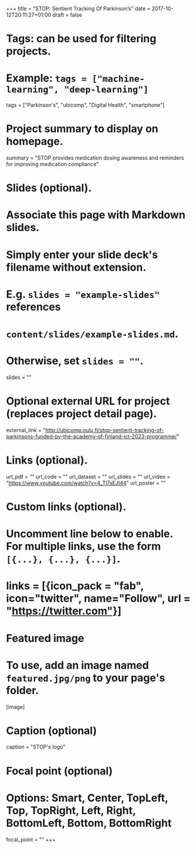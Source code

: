 +++
title = "STOP: Sentient Tracking Of Parkinson’s"
date = 2017-10-12T20:11:27+01:00
draft = false

# Tags: can be used for filtering projects.
# Example: `tags = ["machine-learning", "deep-learning"]`
tags = ["Parkinson's", "ubicomp", "Digital Health", "smartphone"]

# Project summary to display on homepage.
summary = "STOP provides medication dosing awareness and reminders for improving medication compliance"

# Slides (optional).
#   Associate this page with Markdown slides.
#   Simply enter your slide deck's filename without extension.
#   E.g. `slides = "example-slides"` references 
#   `content/slides/example-slides.md`.
#   Otherwise, set `slides = ""`.
slides = ""

# Optional external URL for project (replaces project detail page).
external_link = "http://ubicomp.oulu.fi/stop-sentient-tracking-of-parkinsons-funded-by-the-academy-of-finland-ict-2023-programme/"

# Links (optional).
url_pdf = ""
url_code = ""
url_dataset = ""
url_slides = ""
url_video = "https://www.youtube.com/watch?v=4_Tl7sEJI44"
url_poster = ""

# Custom links (optional).
#   Uncomment line below to enable. For multiple links, use the form `[{...}, {...}, {...}]`.
# links = [{icon_pack = "fab", icon="twitter", name="Follow", url = "https://twitter.com"}]

# Featured image
# To use, add an image named `featured.jpg/png` to your page's folder. 
[image]
  # Caption (optional)
  caption = "STOP's logo"

  # Focal point (optional)
  # Options: Smart, Center, TopLeft, Top, TopRight, Left, Right, BottomLeft, Bottom, BottomRight
  focal_point = ""
+++